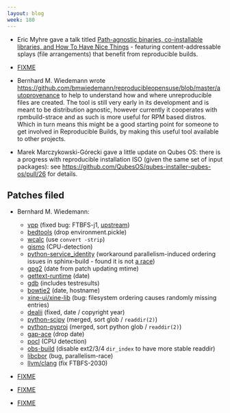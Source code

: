 ```yaml
---
layout: blog
week: 180
---
```


* Eric Myhre gave a talk titled [Path-agnostic binaries, co-installable libraries, and How To Have Nice Things](https://media.ccc.de/v/ASG2018-204-path-agnostic_binaries_co-installable_libraries_and_how_to_have_nice_things) - featuring content-addressable splays (file arrangements) that benefit from reproducible builds.

* [FIXME](https://bitbucket.org/zzzeek/changelog/pull-requests/1/please-make-the-references-reproducible/diff)

* Bernhard M. Wiedemann wrote https://github.com/bmwiedemann/reproducibleopensuse/blob/master/autoprovenance to help to understand how and where unreproducible files are created. The tool is still very early in its development and is meant to be distribution agnostic, however currently it cooperates with rpmbuild-strace and as such is more useful for RPM based distros. Which in turn means this might be a good starting point for someone to get involved in Reproducible Builds, by making this useful tool available to other projects.

* Marek Marczykowski-Górecki gave a little update on Qubes OS: there is a progress with reproducible installation ISO (given the same set of input packages): see https://github.com/QubesOS/qubes-installer-qubes-os/pull/26 for details.

Patches filed
-------------

* Bernhard M. Wiedemann:

    * [vpp](https://bugzilla.opensuse.org/show_bug.cgi?id=1110294) (fixed bug: FTBFS-j1, [upstream](https://gerrit.fd.io/r/#/c/15080/))
    * [bedtools](https://build.opensuse.org/request/show/639378) (drop environment.pickle)
    * [wcalc](https://build.opensuse.org/request/show/639437) (use `convert -strip`)
    * [gismo](https://build.opensuse.org/request/show/639403) (CPU-detection)
    * [python-service_identity](https://build.opensuse.org/request/show/639411) (workaround parallelism-induced ordering issues in sphinx-build - found it is not [a race](https://github.com/sphinx-doc/sphinx/issues/2946))
    * [gpg2](https://build.opensuse.org/request/show/639831) (date from patch updating mtime)
    * [gettext-runtime](https://build.opensuse.org/request/show/640333) (date)
    * [gdb](https://bugzilla.opensuse.org/show_bug.cgi?id=1110708) (includes testresults)
    * [bowtie2](https://github.com/BenLangmead/bowtie2/pull/210) (date, hostname)
    * [xine-ui/xine-lib](https://bugzilla.opensuse.org/show_bug.cgi?id=1110339) (bug: filesystem ordering causes randomly missing entries)
    * [dealii](https://github.com/dealii/dealii/issues/7251) (fixed, date / copyright year)
    * [python-scipy](https://github.com/scipy/scipy/pull/9332) (merged, sort glob / `readdir(2)`)
    * [python-pyproj](https://github.com/jswhit/pyproj/pull/142) (merged, sort python glob / `readdir(2)`)
    * [gap-ace](https://github.com/gap-packages/ace/pull/16) (drop date)
    * [pocl](https://bugzilla.opensuse.org/show_bug.cgi?id=1110722) (CPU detection)
    * [obs-build](https://github.com/openSUSE/obs-build/pull/469) (disable ext2/3/4 `dir_index` to have more stable readdir)
    * [libcbor](https://github.com/PJK/libcbor/pull/72) (bug, parallelism-race)
    * [llvm/clang](https://reviews.llvm.org/D52967) (fix FTBFS-2030)

* [FIXME](https://www.reddit.com/r/metaresearch/)

* [FIXME](https://bitbucket.org/zzzeek/changelog/pull-requests/1/please-make-the-references-reproducible#comment-77664368)

* [FIXME](https://twitter.com/BSidesWarsaw/status/1047426094117339136/photo/1)
